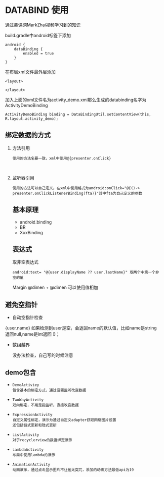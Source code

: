 # DATABIND 使用

通过慕课网MarkZhai视频学习到的知识

build.gradle中android标签下添加

```
android {
    dataBinding {
        enabled = true
    }
}
```

在布局xml文件最外层添加

```
<layout>
	
</layout>
```

加入上面的xml文件名为activity_demo.xml那么生成的databinding名字为ActivityDemoBinding

```
ActivityDemoBinding binding = DataBindingUtil.setContentView(this, R.layout.activity_demo);
```

## 绑定数据的方式

1. 方法引用

   ``` 
   使用的方法名要一致，xml中使用@{presenter.onClick}
   ```

   ​

2. 监听器引用

   ```
   使用的方法可以自己定义，在xml中使用格式为android:onClick="@{()-> presenter.onClickListenerBinding(fta)}"其中fta为自己定义的参数
   ```

   ## 基本原理

   - android.binding
   - BR
   - XxxBinding

   ## 表达式

   取非空表达式

   ```
   android:text= "@{user.displayName ?? user.lastName}" 取两个中第一个非空的值
   ```

   Margin @dimen + @dimen 可以使用值相加

## 避免空指针

- 自动空指针检查

{user.name} 如果检测到user是空，会返回name的默认值，比如name是string返回null,name是int返回 0；

- 数组越界

  没办法检查，自己写的时候注意




## demo包含

- ```
  DemoActiviey
  包含基本的绑定方式，通过设置监听改变数据
  ```

- ```
  TwoWayActivity
  双向绑定，不用是指监听，直接改变数据
  ```

- ```
  ExpressionActivity
  自定义属性绑定，演示为通过自定义adapter获取网络图片设置
  还包括链式更新和隐式更新
  ```

- ```
  ListActivity
  对于recyclerview的数据绑定演示
  ```

- ```
  LambdaActivity
  布局中使用lambda的演示
  ```

- ```
  AnimationActivity
  动画演示，通过点击显示图片不让他太突兀，添加的动画方法最低api为19
  ```